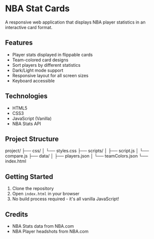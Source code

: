 # NBA Stat Cards

A responsive web application that displays NBA player statistics in an interactive card format.

## Features

- Player stats displayed in flippable cards
- Team-colored card designs
- Sort players by different statistics
- Dark/Light mode support
- Responsive layout for all screen sizes
- Keyboard accessible

## Technologies

- HTML5
- CSS3
- JavaScript (Vanilla)
- NBA Stats API

## Project Structure

project/
├── css/
│ └── styles.css
├── scripts/
│ ├── script.js
│ └── compare.js
├── data/
│ ├── players.json
│ └── teamColors.json
└── index.html

## Getting Started

1. Clone the repository
2. Open `index.html` in your browser
3. No build process required - it's all vanilla JavaScript!

## Credits

- NBA Stats data from NBA.com
- NBA Player headshots from NBA.com
